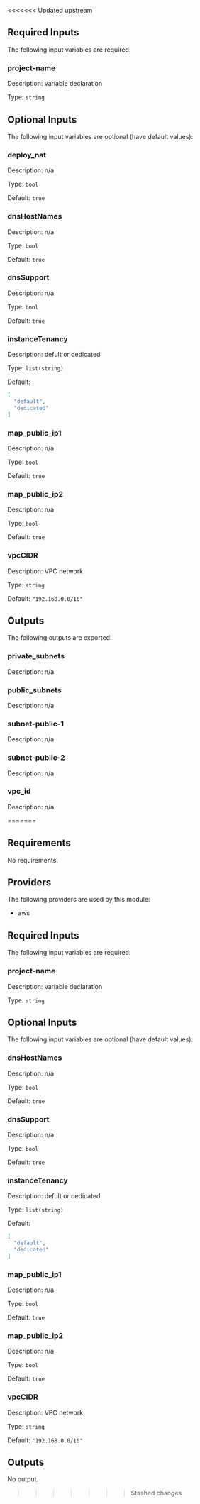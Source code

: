 <<<<<<< Updated upstream
## Required Inputs

The following input variables are required:

### project-name

Description: variable declaration

Type: `string`

## Optional Inputs

The following input variables are optional (have default values):

### deploy\_nat

Description: n/a

Type: `bool`

Default: `true`

### dnsHostNames

Description: n/a

Type: `bool`

Default: `true`

### dnsSupport

Description: n/a

Type: `bool`

Default: `true`

### instanceTenancy

Description: defult or dedicated

Type: `list(string)`

Default:

```json
[
  "default",
  "dedicated"
]
```

### map\_public\_ip1

Description: n/a

Type: `bool`

Default: `true`

### map\_public\_ip2

Description: n/a

Type: `bool`

Default: `true`

### vpcCIDR

Description: VPC network

Type: `string`

Default: `"192.168.0.0/16"`

## Outputs

The following outputs are exported:

### private\_subnets

Description: n/a

### public\_subnets

Description: n/a

### subnet-public-1

Description: n/a

### subnet-public-2

Description: n/a

### vpc\_id

Description: n/a

=======
## Requirements

No requirements.

## Providers

The following providers are used by this module:

- aws

## Required Inputs

The following input variables are required:

### project-name

Description: variable declaration

Type: `string`

## Optional Inputs

The following input variables are optional (have default values):

### dnsHostNames

Description: n/a

Type: `bool`

Default: `true`

### dnsSupport

Description: n/a

Type: `bool`

Default: `true`

### instanceTenancy

Description: defult or dedicated

Type: `list(string)`

Default:

```json
[
  "default",
  "dedicated"
]
```

### map\_public\_ip1

Description: n/a

Type: `bool`

Default: `true`

### map\_public\_ip2

Description: n/a

Type: `bool`

Default: `true`

### vpcCIDR

Description: VPC network

Type: `string`

Default: `"192.168.0.0/16"`

## Outputs

No output.

>>>>>>> Stashed changes

